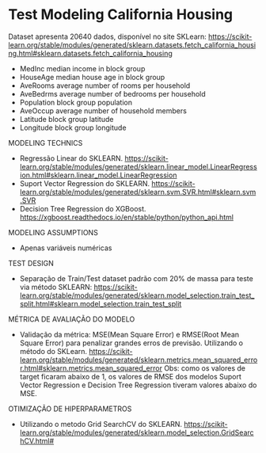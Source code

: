 # Test Modeling California Housing
Dataset apresenta 20640 dados, disponível no site SKLearn: <https://scikit-learn.org/stable/modules/generated/sklearn.datasets.fetch_california_housing.html#sklearn.datasets.fetch_california_housing>

- MedInc        median income in block group
- HouseAge      median house age in block group
- AveRooms      average number of rooms per household
- AveBedrms     average number of bedrooms per household
- Population    block group population
- AveOccup      average number of household members
- Latitude      block group latitude
- Longitude     block group longitude

MODELING TECHNICS
- Regressão Linear do SKLEARN. <https://scikit-learn.org/stable/modules/generated/sklearn.linear_model.LinearRegression.html#sklearn.linear_model.LinearRegression>
- Suport Vector Regression do SKLEARN. <https://scikit-learn.org/stable/modules/generated/sklearn.svm.SVR.html#sklearn.svm.SVR>
- Decision Tree Regression do XGBoost. <https://xgboost.readthedocs.io/en/stable/python/python_api.html>

MODELING ASSUMPTIONS
- Apenas variáveis numéricas

TEST DESIGN
- Separação de Train/Test dataset padrão com 20% de massa para teste via método SKLEARN: <https://scikit-learn.org/stable/modules/generated/sklearn.model_selection.train_test_split.html#sklearn.model_selection.train_test_split>

MÉTRICA DE AVALIAÇÃO DO MODELO
- Validação da métrica: MSE(Mean Square Error) e RMSE(Root Mean Square Error) para penalizar grandes erros de previsão. Utilizando o método do SKLearn. <https://scikit-learn.org/stable/modules/generated/sklearn.metrics.mean_squared_error.html#sklearn.metrics.mean_squared_error>
  Obs: como os valores de target ficaram abaixo de 1, os valores de RMSE dos modelos Suport Vector Regression e Decision Tree Regression tiveram valores abaixo do MSE.

OTIMIZAÇÃO DE HIPERPARAMETROS
- Utilizando o metodo Grid SearchCV do SKLEARN. <https://scikit-learn.org/stable/modules/generated/sklearn.model_selection.GridSearchCV.html#>
